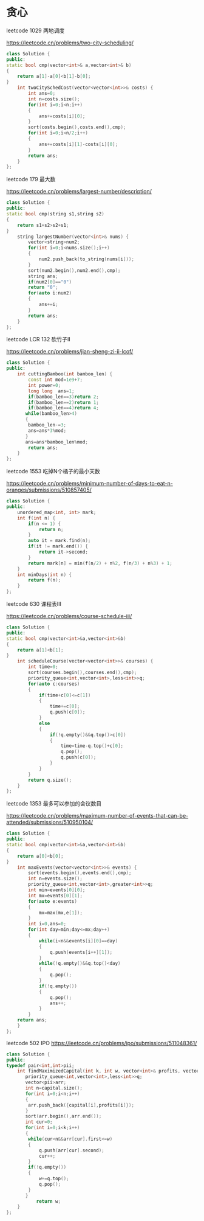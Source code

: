 # 贪心

leetcode 1029 两地调度

https://leetcode.cn/problems/two-city-scheduling/

```c++
class Solution {
public:
static bool cmp(vector<int>& a,vector<int>& b)
{
    return a[1]-a[0]<b[1]-b[0];
}
    int twoCitySchedCost(vector<vector<int>>& costs) {
        int ans=0;
        int n=costs.size();
        for(int i=0;i<n;i++)
        {
            ans+=costs[i][0];
        }
        sort(costs.begin(),costs.end(),cmp);
        for(int i=0;i<n/2;i++)
        {
            ans+=costs[i][1]-costs[i][0];
        }
        return ans;
    }
};
```

leetcode 179 最大数

https://leetcode.cn/problems/largest-number/description/

```c++
class Solution {
public:
static bool cmp(string s1,string s2)
{
    return s1+s2>s2+s1;
}
    string largestNumber(vector<int>& nums) {
        vector<string>num2;
        for(int i=0;i<nums.size();i++)
        {
            num2.push_back(to_string(nums[i]));
        }
        sort(num2.begin(),num2.end(),cmp);
        string ans;
        if(num2[0]=="0")
        return "0";
        for(auto i:num2)
        {
            ans+=i;
        }
        return ans;
    }
};
```

leetcode LCR 132 砍竹子II

https://leetcode.cn/problems/jian-sheng-zi-ii-lcof/

```c++
class Solution {
public:
    int cuttingBamboo(int bamboo_len) {
        const int mod=1e9+7;
        int power=0;
        long long  ans=1;
        if(bamboo_len==3)return 2;
        if(bamboo_len==2)return 1;
        if(bamboo_len==4)return 4;
       while(bamboo_len>4)
       {
        bamboo_len-=3;
        ans=ans*3%mod;
       }
       ans=ans*bamboo_len%mod;
        return ans;
    }
};
```

leetcode 1553 吃掉N个橘子的最小天数

https://leetcode.cn/problems/minimum-number-of-days-to-eat-n-oranges/submissions/510857405/

```c++
class Solution {
public:
    unordered_map<int, int> mark;
    int f(int n) {
        if(n <= 1) {
            return n;
        }
        auto it = mark.find(n);
        if(it != mark.end()) {
            return it->second;
        }
        return mark[n] = min(f(n/2) + n%2, f(n/3) + n%3) + 1;
    }
    int minDays(int n) {
        return f(n);
    }
};
```

leetcode 630 课程表III

https://leetcode.cn/problems/course-schedule-iii/

```c++
class Solution {
public:
static bool cmp(vector<int>&a,vector<int>&b)
{
    return a[1]<b[1];
}
    int scheduleCourse(vector<vector<int>>& courses) {
        int time=0;
        sort(courses.begin(),courses.end(),cmp);
        priority_queue<int,vector<int>,less<int>>q;
        for(auto c:courses)
        {
            if(time+c[0]<=c[1])
            {
                time+=c[0];
                q.push(c[0]);
            }
            else
            {
                if(!q.empty()&&q.top()>c[0])
                {
                    time=time-q.top()+c[0];
                    q.pop();
                    q.push(c[0]);
                }
            }
        }
        return q.size();
    }
};
```

leetcode 1353  最多可以参加的会议数目

https://leetcode.cn/problems/maximum-number-of-events-that-can-be-attended/submissions/510950104/

```c++
class Solution {
public:
static bool cmp(vector<int>&a,vector<int>&b)
{
    return a[0]<b[0];
}
    int maxEvents(vector<vector<int>>& events) {
        sort(events.begin(),events.end(),cmp);
        int n=events.size();
        priority_queue<int,vector<int>,greater<int>>q;
        int min=events[0][0];
        int mx=events[0][1];
        for(auto e:events)
        {
            mx=max(mx,e[1]);
        }
        int i=0,ans=0;
        for(int day=min;day<=mx;day++)
        {
            while(i<n&&events[i][0]==day)
            {
                q.push(events[i++][1]);
            }
            while(!q.empty()&&q.top()<day)
            {
                q.pop();
            }
            if(!q.empty())
            {
                q.pop();
                ans++;
            }
        }
    return ans;
    }
};
```

leetcode 502 IPO
https://leetcode.cn/problems/ipo/submissions/511048361/

```c++
class Solution {
public:
typedef pair<int,int>pii;
    int findMaximizedCapital(int k, int w, vector<int>& profits, vector<int>& capital) {
       priority_queue<int,vector<int>,less<int>>q;
       vector<pii>arr;
       int n=capital.size();
       for(int i=0;i<n;i++)
       {
        arr.push_back({capital[i],profits[i]});
       }
       sort(arr.begin(),arr.end());
       int cur=0;
       for(int i=0;i<k;i++)
       {
        while(cur<n&&arr[cur].first<=w)
        {
            q.push(arr[cur].second);
            cur++;
        }
        if(!q.empty())
        {
            w+=q.top();
            q.pop();
        }
       }
           return w;
    }
};
```

